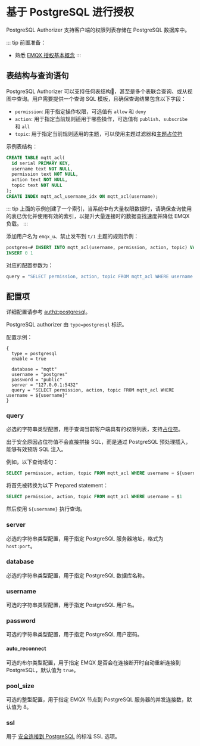 # 基于 PostgreSQL 进行授权

PostgreSQL Authorizer 支持客户端的权限列表存储在 PostgreSQL 数据库中。

::: tip 前置准备：

- 熟悉 [EMQX 授权基本概念](./authz.md)
  :::

## 表结构与查询语句

PostgreSQL Authorizer 可以支持任何表结构，甚至是多个表联合查询、或从视图中查询。用户需要提供一个查询 SQL 模板，且确保查询结果包含以下字段：

- `permission`: 用于指定操作权限，可选值有 `allow` 和 `deny`
- `action`: 用于指定当前规则适用于哪些操作，可选值有 `publish`、`subscribe` 和 `all`
- `topic`: 用于指定当前规则适用的主题，可以使用主题过滤器和[主题占位符](./authz.md#主题占位符)

示例表结构：

```sql
CREATE TABLE mqtt_acl(
  id serial PRIMARY KEY,
  username text NOT NULL,
  permission text NOT NULL,
  action text NOT NULL,
  topic text NOT NULL
);
CREATE INDEX mqtt_acl_username_idx ON mqtt_acl(username);
```

::: tip
上面的示例创建了一个索引，当系统中有大量权限数据时，请确保查询使用的表已优化并使用有效的索引，以提升大量连接时的数据查找速度并降低 EMQX 负载。
:::

添加用户名为 `emqx_u`、禁止发布到 `t/1` 主题的规则示例：

```sql
postgres=# INSERT INTO mqtt_acl(username, permission, action, topic) VALUES ('emqx_u', 'deny', 'publish', 't/1');
INSERT 0 1
```

对应的配置参数为：

```bash
query = "SELECT permission, action, topic FROM mqtt_acl WHERE username = ${username}"
```

## 配置项


详细配置请参考 [authz:postgresql](../../configuration/configuration-manual.md#authz:postgresql)。

PostgreSQL authorizer 由 `type=postgresql` 标识。

配置示例：

```hcl
{
  type = postgresql
  enable = true

  database = "mqtt"
  username = "postgres"
  password = "public"
  server = "127.0.0.1:5432"
  query = "SELECT permission, action, topic FROM mqtt_acl WHERE username = ${username}"
}
```

### query

必选的字符串类型配置，用于查询当前客户端具有的权限列表，支持[占位符](./authz.md#数据查询占位符)。

出于安全原因占位符值不会直接拼接 SQL，而是通过 PostgreSQL 预处理插入，能够有效预防 SQL 注入。

例如，以下查询语句：

```sql
SELECT permission, action, topic FROM mqtt_acl WHERE username = ${username}
```

将首先被转换为以下 Prepared statement：

```sql
SELECT permission, action, topic FROM mqtt_acl WHERE username = $1
```

然后使用 `${username}` 执行查询。

### server

必选的字符串类型配置，用于指定 PostgreSQL 服务器地址，格式为 `host:port`。

### database

必选的字符串类型配置，用于指定 PostgreSQL 数据库名称。

### username

可选的字符串类型配置，用于指定 PostgreSQL 用户名。

### password

可选的字符串类型配置，用于指定 PostgreSQL 用户密码。

#### auto_reconnect

可选的布尔类型配置，用于指定 EMQX 是否会在连接断开时自动重新连接到 PostgreSQL，默认值为 `true`。

### pool_size

可选的整型配置，用于指定 EMQX 节点到 PostgreSQL 服务器的并发连接数，默认值为 8。

### ssl

用于 [安全连接到 PostgreSQL](https://www.postgresql.org/docs/current/ssl-tcp.html) 的标准 SSL 选项。
